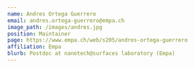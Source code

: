 ```yaml
---
name: Andres Ortega Guerrero
email: andres.ortega-guerrero@empa.ch
image_path: /images/andres.jpg
position: Maintainer
page: https://www.empa.ch/web/s205/andres-ortega-guerrero
affiliation: Empa
blurb: Postdoc at nanotech@surfaces laboratory (Empa)
---
```

